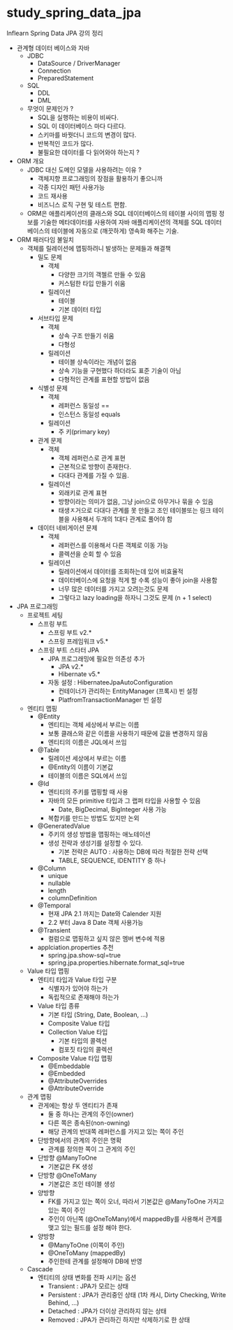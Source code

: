 # study_spring_data_jpa
Inflearn Spring Data JPA 강의 정리

* 관계형 데이터 베이스와 자바
    * JDBC
        * DataSource / DriverManager
        * Connection
        * PreparedStatement
    * SQL
        * DDL
        * DML
    * 무엇이 문제인가 ?
        * SQL을 실행하는 비용이 비싸다.
        * SQL 이 데이터베이스 마다 다르다.
        * 스키마를 바꿧더니 코드의 변경이 많다.
        * 반복적인 코드가 많다.
        * 불필요한 데이터를 다 읽어와야 하는지 ?
* ORM 개요
    * JDBC 대신 도메인 모델을 사용하려는 이유 ?
        * 객체지향 프로그래밍의 장점을 활용하기 좋으니까
        * 각종 디자인 패턴 사용가능
        * 코드 재사용
        * 비즈니스 로직 구현 및 테스트 편함.
    * ORM은 애플리케이션의 클래스와 SQL 데이터베이스의 테이블 사이의 맵핑 정보를 기술한 메타데이터를 사용하여 자바 애플리케이션의 객체를 SQL 데이터 베이스의 테이블에 자동으로 (깨끗하게) 영속화 해주는 기술.
* ORM 패러다임 불일치
    * 객체를 릴레이션에 맵핑하려니 발생하는 문제들과 해결책
        * 밀도 문제
            * 객체
                * 다양한 크기의 객첼르 만들 수 있음
                * 커스텀한 타입 만들기 쉬움
            * 릴레이션
                * 테이블
                * 기본 데이터 타입
        * 서브타입 문제
            * 객체
                * 상속 구조 만들기 쉬움
                * 다형성
            * 릴레이션
                * 테이블 상속이라는 개념이 없음
                * 상속 기능을 구현했다 하더라도 표준 기술이 아님
                * 다형적인 관계를 표현할 방법이 없음
        * 식별성 문제
            * 객체
                * 레퍼런스 동일성 ==
                * 인스턴스 동일성 equals
            * 릴레이션
                * 주 키(primary key)
        * 관계 문제
            * 객체
                * 객체 레퍼런스로 관계 표현
                * 근본적으로 방향이 존재한다.
                * 다대다 관계를 가질 수 있음.
            * 릴레이션
                * 외래키로 관계 표현
                * 방향이라는 의미가 없음, 그냥 join으로 아무거나 묶을 수 있음
                * 태생ㅈ거으로 다대다 관계를 못 만들고 조인 테이블또는 링크 테이블을 사용해서 두개의 1대다 관계로 풀어야 함
        * 데이터 네비게이션 문제
            * 객체
                * 레퍼런스를 이용해서 다른 객체로 이동 가능
                * 콜렉션을 순회 할 수 있음
            * 릴레이션
                * 릴레이션에서 데이터를 조회하는데 있어 비효율적
                * 데이터베이스에 요청을 적게 할 수록 성능이 좋아 join을 사용함
                * 너무 많은 데이터를 가지고 오려는것도 문제
                * 그렇다고 lazy loading을 하자니 그것도 문제 (n + 1 select)
* JPA 프로그래밍
    * 프로젝트 세팅
        * 스프링 부트
            * 스프링 부트 v2.*
            * 스프링 프레임워크 v5.*
        * 스프링 부트 스타터 JPA
            * JPA 프로그래밍에 필요한 의존성 추가
                * JPA v2.*
                * Hibernate v5.*
            * 자동 설정 : HibernateeJpaAutoConfiguration
                * 컨테이너가 관리하는 EntityManager (프록시) 빈 설정
                * PlatfromTransactionManager 빈 설정
    * 엔티티 맵핑
        * @Entity 
            * 엔티티는 객체 세상에서 부르는 이름
            * 보통 클래스와 같은 이름을 사용하기 때문에 값을 변경하지 않음
            * 엔티티의 이름은 JQL에서 쓰임
        * @Table 
            * 릴레이션 세상에서 부르는 이름
            * @Entity의 이름이 기본값
            * 테이블의 이름은 SQL에서 쓰임
        * @Id
            * 엔티티의 주키를 맵핑할 때 사용
            * 자바의 모든 primitive 타입과 그 랩퍼 타입을 사용할 수 있음
                * Date, BigDecimal, BigInteger 사용 가능
            * 복합키를 만드는 방법도 있지만 논외
        * @GeneratedValue
            * 주키의 생성 방법을 맵핑하는 애노테이션
            * 생성 전략과 생성기를 설정할 수 있다.
                * 기본 전략은 AUTO : 사용하는 DB에 따라 적절한 전략 선택
                * TABLE, SEQUENCE, IDENTITY 중 하나
        * @Column
            * unique
            * nullable
            * length
            * columnDefinition
        * @Temporal 
            * 현재 JPA 2.1 까지는 Date와 Calender 지원
            * 2.2 부터 Java 8 Date 객체 사용가능
        * @Transient
            * 컬럼으로 맵핑하고 싶지 않은 멤버 변수에 적용
        * applciation.properties 추천
            * spring.jpa.show-sql=true
            * spring.jpa.properties.hibernate.format_sql=true       
    * Value 타입 맵핑
        * 엔티티 타입과 Value 타입 구분
            * 식별자가 있어야 하는가
            * 독립적으로 존재해야 하는가
        * Value 타입 종류
            * 기본 타입 (String, Date, Boolean, ...)
            * Composite Value 타입
            * Collection Value 타입
                * 기본 타입의 콜렉션
                * 컴포짓 타입의 콜렉션
        * Composite Value 타입 맵핑
            * @Embeddable
            * @Embedded
            * @AttributeOverrides
            * @AttributeOverride
    * 관계 맵핑
        * 관게에는 항상 두 엔티티가 존재
            * 둘 중 하나는 관계의 주인(owner)
            * 다른 쪽은 종속된(non-owning) 
            * 해당 관계의 반대쪽 레퍼런스를 가지고 있는 쪽이 주인
        * 단방향에서의 관계의 주인은 명확
            * 관계를 정의한 쪽이 그 관게의 주인
        * 단방향 @ManyToOne
            * 기본값은 FK 생성
        * 단방향 @OneToMany
            * 기본값은 조인 테이블 생성
        * 양방향
            * FK를 가지고 있는 쪽이 오너, 따라서 기본값은 @ManyToOne 가지고 있는 쪽이 주인
            * 주인이 아닌쪽 (@OneToMany)에서 mappedBy를 사용해서 관계를 맺고 있는 필드를 설정 해야 한다.
        * 양방향
            * @ManyToOne (이쪽이 주인)
            * @OneToMany (mappedBy)
            * 주인한테 관계를 설정해야 DB에 반영     
    * Cascade
        * 엔티티의 상태 변화를 전파 시키는 옵션
            * Transient : JPA가 모르는 상태
            * Persistent : JPA가 관리중인 상태 (1차 캐시, Dirty Checking, Write Behind, ...)
            * Detached : JPA가 더이상 관리하지 않는 상태
            * Removed : JPA가 관리하긴 하지만 삭제하기로 한 상태
         
         
            
